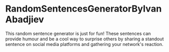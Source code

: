 # RandomSentencesGeneratorByIvanAbadjiev
This random sentence generator is just for fun! These sentences can provide humour and be a cool way to surprise others by sharing a standout sentence on social media platforms and gathering your network's reaction.
